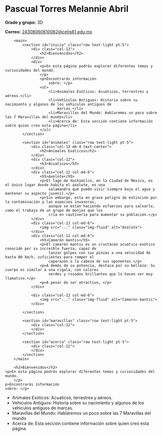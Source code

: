 # Pascual Torres Melannie Abril
**Grado y grupo:** 3D

**Correo:** 24308060610062@cetis61.edu.mx

        <main>
            <section id="inicio" class="row text-light pt-5">
                <div class="col-12">
                    <h2>Bienvenidos</h2>
                </div>
                <div>
                    <p>En esta página podrás explorar diferentes temas y curiosidades del mundo.
                    </p>
                    <p>Encontrarás información
                        sobre: </p>
                    <ul>
                        <li>Animales Exóticos: Acuaticos, terrestres y aéreos.</li>
                        <li>Vehiculos Antiguos: Historia sobre su nacimiento y algunos de los vehiculos antiguos de
                            marcas.</li>
                        <li>Maravillas del Mundo: Hablaremos un poco sobre las 7 Maravillas del mundo</li>
                        <li>Acerca de: Esta sección contiene información sobre quien creo esta página</li>
                    </ul>
            </section>

            <section id="animales" class="row text-light pt-5">
                <div class="col-12 mb-4 text-center">
                    <h2>Animales Exóticos</h2>
                </div>
                <div class="col-12">
                    <h3>Acuaticos</h3>
                </div>
                <div class="col-12 col-md-6">
                    <h5>Axolote</h5>
                    <p>El lago de Xochimilco, en la Ciudad de México, es el único lugar donde habita el axolote, es una
                        salamandra que puede vivir siempre bajo el agua y mantener su aspecto juvenil.</p>
                    <p>Sin embargo, esta en grave peligro de extinción por la contaminación y las especies invasoras,
                        aunque se están haciendo esfuerzos para salvarlo, como el trabajo de un grupo de monjas que los
                        cría en cautiverio para aumentar su población.</p>
                </div>
                <div class="col-12 col-md-6">
                    <img src="..." class="img-fluid" alt="Axolote">
                </div>
                <div class="col-12 col-md-6">
                    <h5>Camarón mantis</h5>
                    <p>El camarón mantis es un crustáceo acuático exótico conocido por su increíble fuerza, capaz de
                        lanzar golpes con sus pinzas a una velocidad de hasta 80 km/h, suficientes para romper el
                        caparazón o la cabeza de sus oponentes.</p>
                    <p>A demás de su potencia, destaca por su belleza: Su cuerpo es similar a una cigala, con colores
                        verdes y rosados brillantes que lo hacen ver muy llamativo.</p>
                    <p>A pesar de ser atractivo, </p>
                </div>

                <div class="col-12 col-md-6">
                    <img src="..." class="img-fluid" alt="Camarón mantis">
                </div>

            </section>

            <section id="maravillas" class="row text-light pt-5">
                <div class="col-12">
                </div>
            </section>

            <section id="acerca" class="row text-light pt-5">
                <div class="col-12">
                </div>
            </section>
        </main>

        <h2>Bienvenidos</h2>
    <p>En esta página podrás explorar diferentes temas y curiosidades del mundo.
        </p>
    p>Encontrarás información
    sobre: </p>
<ul>
    <li>Animales Exóticos: Acuaticos, terrestres y aéreos.</li>
        <li>Vehiculos Antiguos: Historia sobre su nacimiento y algunos de los vehiculos antiguos de
            marcas.</li>
        <li>Maravillas del Mundo: Hablaremos un poco sobre las 7 Maravillas del mundo</li>
    <li>Acerca de: Esta sección contiene información sobre quien creo esta página</li>
</ul>